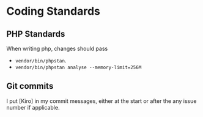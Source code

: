 # Coding Standards

## PHP Standards

When writing php, changes should pass
* `vendor/bin/phpstan`.
* `vendor/bin/phpstan analyse --memory-limit=256M`

## Git commits

I put [Kiro] in my commit messages, either at the start or after the any
issue number if applicable.
